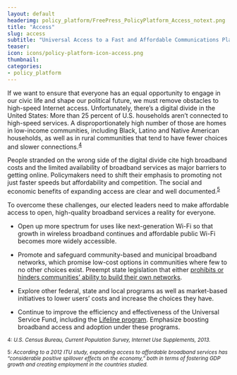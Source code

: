 ```yaml
---
layout: default
headerimg: policy_platform/FreePress_PolicyPlatform_Access_notext.png
title: "Access"
slug: access
subtitle: "Universal Access to a Fast and Affordable Communications Platform"
teaser:
icon: icons/policy-platform-icon-access.png
thumbnail:
categories:
- policy_platform
---
```

If we want to ensure that everyone has an equal opportunity to engage in our civic life and shape our political future, we must remove obstacles to high-speed Internet access. Unfortunately, there’s a digital divide in the United States: More than 25 percent of U.S. households aren’t connected to high-speed services. A disproportionately high number of those are homes in low-income communities, including Black, Latino and Native American households, as well as in rural communities that tend to have fewer choices and slower connections.<sup>[4](#4)<sup>

People stranded on the wrong side of the digital divide cite high broadband costs and the limited availability of broadband services as major barriers to getting online. Policymakers need to shift their emphasis to promoting not just faster speeds but affordability and competition. The social and economic benefits of expanding access are clear and well documented.<sup>[5](#5)<sup>

To overcome these challenges, our elected leaders need to make affordable access to open, high-quality broadband services a reality for everyone.

 * Open up more spectrum for uses like next-generation Wi-Fi so that growth in wireless broadband continues and affordable public Wi-Fi becomes more widely accessible.

 * Promote and safeguard community-based and municipal broadband networks, which promise low-cost options in communities where few to no other choices exist. Preempt state legislation that either [prohibits or hinders communities’ ability to build their own networks](http://ilsr.org/rules/?contenttype=broadband-rule-archive).

 * Explore other federal, state and local programs as well as market-based initiatives to lower users’ costs and increase the choices they have.

 * Continue to improve the efficiency and effectiveness of the Universal Service Fund, including the [Lifeline program](https://www.fcc.gov/guides/lifeline-and-link-affordable-telephone-service-income-eligible-consumers). Emphasize boosting broadband access and adoption under these programs.

<sub><a name="4">4</a>: *U.S. Census Bureau, Current Population Survey, Internet Use Supplements, 2013.*</sub>

<sub><a name="5">5</a>: *According to a 2012 ITU study, expanding access to affordable broadband services has “considerable positive spillover effects on the economy,” both in terms of fostering GDP growth and creating employment in the countries studied.*</sub>
